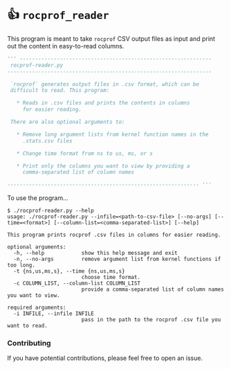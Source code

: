 # :thumbsup: `rocprof_reader`

This program is meant to take `rocprof` CSV output files as input and print out the content in easy-to-read columns.

```python
''' --------------------------------------------------------------
 rocprof-reader.py
------------------------------------------------------------------

 `rocprof` generates output files in .csv format, which can be
 difficult to read. This program:

   * Reads in .csv files and prints the contents in columns
     for easier reading.

 There are also optional arguments to:

   * Remove long argument lists from kernel function names in the
     .stats.csv files

   * Change time format from ns to us, ms, or s

   * Print only the columns you want to view by providing a
     comma-separated list of column names

-------------------------------------------------------------- '''
```

To use the program...

```
$ ./rocprof-reader.py --help
usage: ./rocprof-reader.py --infile=<path-to-csv-file> [--no-args] [--time=<format>] [--column-list=<comma-separated-list>] [--help]

This program prints rocprof .csv files in columns for easier reading.

optional arguments:
  -h, --help            show this help message and exit
  -n, --no-args         remove argument list from kernel functions if too long.
  -t {ns,us,ms,s}, --time {ns,us,ms,s}
                        choose time format.
  -c COLUMN_LIST, --column-list COLUMN_LIST
                        provide a comma-separated list of column names you want to view.

required arguments:
  -i INFILE, --infile INFILE
                        pass in the path to the rocprof .csv file you want to read.
```


### Contributing
If you have potential contributions, please feel free to open an issue.
